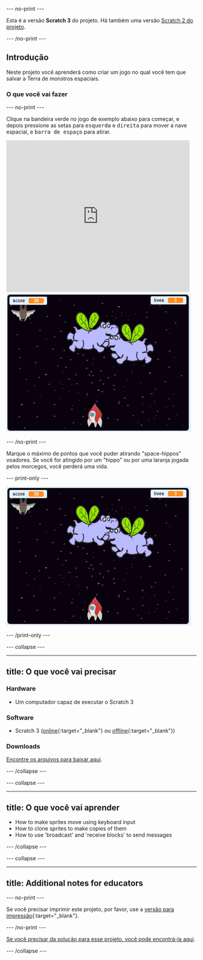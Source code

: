 \--- no-print \---

Esta é a versão **Scratch 3** do projeto. Há também uma versão [Scratch 2 do projeto](https://projects.raspberrypi.org/en/projects/clone-wars-scratch2).

\--- /no-print \---

## Introdução

Neste projeto você aprenderá como criar um jogo no qual você tem que salvar a Terra de monstros espaciais.

### O que você vai fazer

\--- no-print \---

Clique na bandeira verde no jogo de exemplo abaixo para começar, e depois pressione as setas para <kbd>esquerda</kbd> e <kbd>direita</kbd> para mover a nave espacial, e <kbd>barra de espaço</kbd> para atirar.

<div class="scratch-preview">
  <iframe allowtransparency="true" width="485" height="402" src="https://scratch.mit.edu/projects/embed/276887163/?autostart=false" frameborder="0" scrolling="no"></iframe>
  <img src="images/showcase.png">
</div>

\--- /no-print \---

Marque o máximo de pontos que você puder atirando "space-hippos" voadores. Se você for atingido por um "hippo" ou por uma laranja jogada pelos morcegos, você perderá uma vida.

\--- print-only \---

![desc](images/showcase.png)

\--- /print-only \---

\--- collapse \---

* * *

## title: O que você vai precisar

### Hardware

+ Um computador capaz de executar o Scratch 3

### Software

+ Scratch 3 ([online](https://rpf.io/scratchon){:target="_blank"} ou [offline](https://rpf.io/scratchoff){:target="_blank"})

### Downloads

[Encontre os arquivos para baixar aqui](http://rpf.io/p/en/clone-wars-go).

\--- /collapse \---

\--- collapse \---

* * *

## title: O que você vai aprender

+ How to make sprites move using keyboard input
+ How to clone sprites to make copies of them
+ How to use 'broadcast' and 'receive blocks' to send messages

\--- /collapse \---

\--- collapse \---

* * *

## title: Additional notes for educators

\--- no-print \---

Se você precisar imprimir este projeto, por favor, use a [versão para impressão](https://projects.raspberrypi.org/en/projects/clone-wars/print){:target="_blank"}.

\--- /no-print \---

[Se você precisar da solução para esse projeto, você pode encontrá-la aqui](http://rpf.io/p/en/clone-wars-get).

\--- /collapse \---